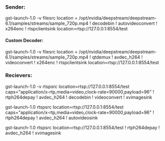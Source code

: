 ### Sender: 
gst-launch-1.0 -v filesrc location = /opt/nvidia/deepstream/deepstream-6.1/samples/streams/sample_720p.mp4 ! decodebin ! autovideoconvert ! x264enc ! rtspclientsink location=rtsp://127.0.0.1:8554/test 

#### Custom Decoder:

gst-launch-1.0 -v filesrc location = /opt/nvidia/deepstream/deepstream-6.1/samples/streams/sample_720p.mp4 ! qtdemux ! avdec_h264 ! videoconvert ! x264enc ! rtspclientsink location=rtsp://127.0.0.1:8554/test 

### Recievers: 
gst-launch-1.0 -v rtspsrc location=rtsp://127.0.0.1:8554/test  caps="application/x-rtp,media=video,clock-rate=90000,payload=96" ! rtph264depay ! avdec_h264 ! decodebin ! videoconvert ! xvimagesink 
 
gst-launch-1.0 rtspsrc location=rtsp://127.0.0.1:8554/test caps="application/x-rtp,media=video,clock-rate=90000,payload=96" ! rtph264depay ! avdec_h264 ! autovideosink 

gst-launch-1.0 rtspsrc location=rtsp://127.0.0.1:8554/test ! rtph264depay ! avdec_h264 ! xvimagesink 

